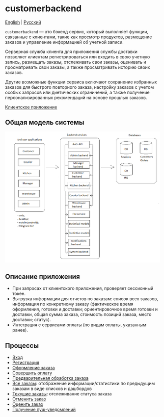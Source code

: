 # customerbackend

[English](customerbackend.md) | [Русский](customerbackend.ru.md)

`customerbackend` — это бэкенд сервис, который выполняет функции, связанные с клиентами, такие как просмотр продуктов, размещение заказов и управление информацией об учетной записи.

Серверная служба клиента для приложения службы доставки позволяет клиентам регистрироваться или входить в свою учетную запись, размещать заказы, отслеживать свои заказы, оценивать и просматривать свои заказы, а также просматривать историю своих заказов.

Другие возможные функции сервиса включают сохранение избранных заказов для быстрого повторного заказа, настройку заказов с учетом особых запросов или диетических ограничений, а также получение персонализированных рекомендаций на основе прошлых заказов.

[Клиентское приложение](../frontend/customerclient.ru.md)

## Общая модель системы

![system_overall](../img/system_overall.png)

## Описание приложения 

- При запросах от клиентского приложения, проверяет сессионный токен.
- Выгрузка информации для отчетов по заказам: список всех заказов, информация по конкретному заказу (фактическое время оформления, готовки и доставки; ориентировочное время готовки и доставки, общая сумма заказа, стоимость позиций заказа, место доставки; статус).
- Интеграция с сервисами оплаты (по видам оплаты, указанным ранее).
<!--
- Слушает очередь сообщений, в которую записываются сообщения об изменениях в пользователях и токенах, хранящихся модулем [authentication API](authbackend.ru.md).
- Записывает в очередь сообщений информацию об изменениях в пользователях и токенах (очередь слушает модуль [authentication API](authbackend.ru.md)).
-->

## Процессы 

- [Вход](../processes/auth/signin.ru.md)
- [Регистрация](../processes/customer/signup.ru.md)
- [Оформление заказа](../processes/customer/makeorder.ru.md)
- [Совершить оплату](../processes/customer/makepayment.ru.md)
- [Предварительная обработка заказа](../processes/customer/preprocessorder.ru.md)
- [Все заказы](../processes/customer/orders.ru.md): отображение информации/статистики по предыдущим заказам в виде списков и дашбордов
- [Текущие заказы](../processes/customer/pendingorders.ru.md): отслеживание статуса заказа
- [Отменить заказ](../processes/customer/cancelorder.ru.md)
- [Оценить заказ](../processes/customer/rateorder.ru.md)
- [Получение пуш-уведомлений](../processes/notificationsbackend/getnotified.ru.md)

<!--
## Методы для обработки сетевых запросов 

- **Get all user orders** - получение всех заказов пользователя (наименование: `GetAllOrders`): 
    - input: ;
    - output: `UserOrders`.

### JSON объекты для межсетевого взаимодействия 

- **User orders** - информация по заказам пользователя (наименование: `UserOrders`): 
    - temp.
    - `DeliveryOrders: List<DeliveryOrder>` - заказы пользователя,
    - Exception.
-->
